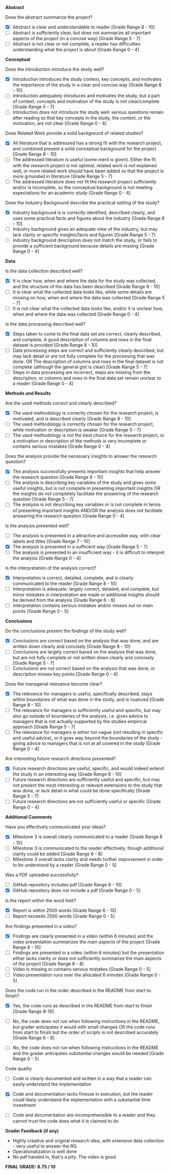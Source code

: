 **Abstract** 

Does the abstract summarize the project?

- [x] Abstract is clear and understandable to reader  [Grade Range 8 - 10]
- [ ] Abstract is sufficiently clear, but does not summarize all important aspects of the project (in a concise way) [Grade Range 5 - 7]
- [ ] Abstract is not clear or not complete, a reader has difficulties understanding what the project is about [Grade Range 0 - 4]

**Conceptual** 

Does the Introduction introduce the study well?

- [x] Introduction introduces the study context, key concepts, and motivates the importance of the study in a clear and concise way  [Grade Range 8 - 10]
- [ ] Introduction adequately introduces and motivates the study, but a part of context, concepts and motivation of the study is not clear/complete  [Grade Range 5 - 7]
- [ ] Introduction does not introduce the study well: serious questions remain after reading so that key concepts in the study, the context, or the motivation, are not clear [Grade Range 0 - 4]

Does Related Work provide a solid background of related studies?

- [x] All literature that is addressed has a strong fit with the research project, and combined present a solid conceptual background for the project  [Grade Range 8 - 10]
- [ ] The addressed literature is useful (some merit is given). Either the fit with the research project is not optimal, related work is not explained well, or more related work should have been added so that the project is more grounded in literature [Grade Range 5 - 7]
- [ ] The addressed literature does not fit the research project sufficiently and/or is incomplete, so the conceptual background is not meeting expectations for an academic study  [Grade Range 0 - 4]

Does the Industry Background describe the practical setting of the study?

- [x] Industry background is is correctly identified, described clearly, and uses some practical facts and figures about the industry [Grade Range 8 - 10]
- [ ] Industry background gives an adequate view of the industry, but may lack clarity or specific insights/facts and figures [Grade Range 5 - 7]
- [ ] Industry background description does not match the study, or fails to provide a sufficient background because details are missing [Grade Range 0 - 4]

**Data**

Is the data collection described well?

- [x] It is clear how, when and where the data for the study was collected, and the structure of the data has been described [Grade Range 8 - 10]
- [ ] It is clear what the collected data looks like, while some details are missing on how, when and where the data was collected [Grade Range 5 - 7]
- [ ] It is not clear what the collected data looks like, and/or it is unclear how, when and where the data was collected [Grade Range 0 - 4]

Is the data processing described well?

- [x] Steps taken to come to the final data set are correct, clearly described, and complete. A good description of columns and rows in the final dataset is provided [Grade Range 8 - 10]
- [ ] Data processing steps are correct and sufficiently clearly described, but may lack detail or are not fully complete for the processing that was done. OR The description of columns and rows in the final dataset is not complete (although the general gist is clear) [Grade Range 5 - 7]
- [ ] Steps in data processing are incorrect, steps are missing from the description, or columns and rows in the final data set remain unclear to a reader [Grade Range 0 - 4]

**Methods and Results**

Are the used methods correct and clearly described?

- [x] The used methodology is correctly chosen for the research project, is motivated, and is described clearly [Grade Range 8 - 10]
- [ ] The used methodology is correctly chosen for the research project, while motivation or description is weaker [Grade Range 5 - 7]
- [ ] The used methodology is not the best choice for the research project, or a motivation or description of the methods is very incomplete or contains serious mistakes [Grade Range 0 - 4]

Does the analysis provide the necessary insights to answer the research question?

- [x] The analysis successfully presents important insights that help answer the research question [Grade Range 8 - 10]
- [ ] The analysis is describing key variables of the study and gives some useful insights, but is not complete in presenting important insights OR the insights do not completely facilitate the answering of the research question [Grade Range 5 - 7]
- [ ] The analysis is not describing key variables or is not complete in terms of presenting important insights AND/OR the analysis does not facilitate answering the research question [Grade Range 0 - 4]

Is the analysis presented well?

- [ ] The analysis is presented in a attractive and accessible way, with clear labels and titles [Grade Range 7 - 10]
- [x] The analysis is presented in a sufficient way [Grade Range 5 - 7]
- [ ] The analysis is presented in an insufficient way - it is difficult to interpret the analysis [Grade Range 0 - 4]

Is the interpretation of the analysis correct?

- [x] Interpretation is correct, detailed, complete, and is clearly communicated to the reader [Grade Range 8 - 10]
- [ ] Interpretation is adequate: largely correct, detailed, and complete, but minor mistakes in interpretation are made or additional insights should be derived from the analysis [Grade Range 6 - 8]
- [ ] Interpretation contains serious mistakes and/or misses out on main points [Grade Range 0 - 5]

**Conclusions**

Do the conclusions present the findings of the study well?

- [x] Conclusions are correct based on the analysis that was done, and are written down clearly and concisely [Grade Range 8 - 10]
- [ ] Conclusions are largely correct based on the analysis that was done, but are not fully complete or not written down clearly and concisely [Grade Range 5 - 7]
- [ ] Conclusions are not correct based on the analysis that was done, or description misses key points [Grade Range 0 - 4]

Does the managerial relevance become clear?

- [x] The relevance for managers is useful, specifically described, stays within boundaries of what was done in the study, and is nuanced [Grade Range 8 - 10]
- [ ] The relevance for managers is sufficiently useful and specific, but may also go outside of boundaries of the analysis, i.e. gives advice to managers that is not actually supported by the studies empirical approach [Grade Range 5 - 7]
- [ ] The relevance for managers is either too vague (not resulting in specific and useful advice), or it goes way beyond the boundaries of the study - giving advice to managers that is not at all covered in the study [Grade Range 0 - 4]

Are interesting future research directions presented? 

- [x] Future research directions are useful, specific, and would indeed extend the study in an interesting way [Grade Range 8 - 10]
- [ ] Future research directions are sufficiently useful and specific, but may not present the most interesting or relevant extensions to the study that was done, or lack detail in what could be done specifically [Grade Range 5 - 7]
- [ ] Future research directions are not sufficiently useful or specific [Grade Range 0 - 4]

**Additional Comments**

Have you effectively communicated your ideas?

- [x] Milestone 3 is overall clearly communicated to a reader [Grade Range 8 - 10]
- [ ] Milestone 3 is communicated to the reader effectively, though additional clarity could be added [Grade Range 6 - 8]
- [ ] Milestone 3 overall lacks clarity and needs further improvement in order to be understood by a reader [Grade Range 0 - 5]

Was a PDF uploaded successfully?

- [ ] GitHub repository includes pdf [Grade Range 6 - 10]
- [x] GitHub repository does not include a pdf [Grade Range 0 - 5]

Is the report within the word limit?

- [x] Report is within 2500 words [Grade Range 6 - 10]
- [ ] Report exceeds 2500 words [Grade Range 0 - 5]

Are findings presented in a video?

- [x] Findings are clearly presented in a video (within 6 minutes) and the video presentation summarizes the main aspects of the project [Grade Range 8 - 10]
- [ ] Findings are presented in a video (within 6 minutes) but the presentation either lacks clarity or does not sufficiently summarize the main aspects of the project [Grade Range 6 - 8]
- [ ] Video is missing or contains serious mistakes [Grade Range 0 - 5]
- [ ] Video presentation runs over the allocated 6 minutes [Grade Range 0 - 5]

Does the code run in the order described in the README from start to finish?

- [x] Yes, the code runs as described in the README from start to finish [Grade Range 8-10]

- [ ] No, the code does not run when following instructions in the README, but grader anticipates it would with small changes  OR the code runs from start to finish but the order of scripts is not described accurately [Grade Range 6 - 8]

- [ ] No, the code does not run when following instructions in the README and the grader anticipates substantial changes would be needed [Grade Range 0 - 5]

Code quality

- [ ] Code is clearly documented and written in a way that a reader can easily understand the implementation

- [x] Code and documentation lacks finesse in execution, but the reader could likely understand the implementation with a substantial time investment

- [ ] Code and documentation are incomprehensible to a reader and they cannot trust the code does what it is claimed to do

**Grader Feedback (if any)**

* Highly creative and original research idea, with extensive data collection - very useful to answer the RQ 
* Operationalization is well done
* No pdf handed in, that's a pity. The video is good 

**FINAL GRADE: 8.75 / 10**